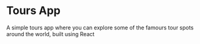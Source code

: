 # Tours App

A simple tours app where you can explore some of the famours tour spots around the world, built using React
